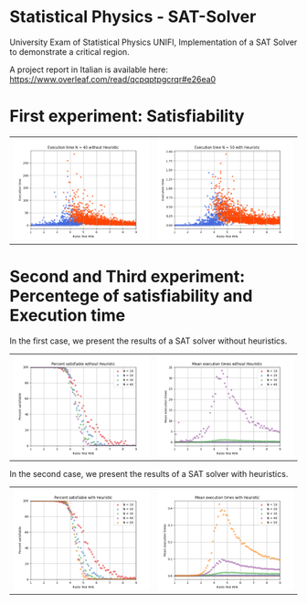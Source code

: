 # Statistical Physics - SAT-Solver
University Exam of Statistical Physics UNIFI, Implementation of a SAT Solver to demonstrate a critical region.

A project report in Italian is available here: https://www.overleaf.com/read/qcpqptpgcrqr#e26ea0

# First experiment: Satisfiability

<table>
 <tr>
    <td><img src="output/plt_sat.png"></td>
    <td><img src="output/plt_sat_H.png"></td>
 </tr>
</table>

#  Second and Third experiment: Percentege of satisfiability and Execution time

In the first case, we present the results of a SAT solver without heuristics.

<table>
 <tr>
    <td><img src="output/plt_prob.png"></td>
    <td><img src="output/plt_times.png"></td>
 </tr>
</table>

In the second case, we present the results of a SAT solver with heuristics.

<table>
 <tr>
    <td><img src="output/plt_prob_H.png"></td>
    <td><img src="output/plt_times_H.png"></td>
 </tr>
</table>
